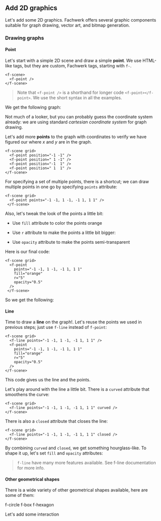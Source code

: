 ## Add 2D graphics

Let's add some 2D graphics. Fachwerk offers several graphic components suitable for graph drawing, vector art, and bitmap generation.

### Drawing graphs

#### Point

Let's start with a simple 2D scene and draw a simple **point**. We use HTML-like tags, but they are custom, Fachwerk tags, starting with `f-`.

```
<f-scene>
  <f-point />
</f-scene>
```

> Note that `<f-point />` is a shorthand for longer code `<f-point></f-point>`. We use the short syntax in all the examples.

We get the following graph:

<f-scene grid>
  <f-point />
</f-scene>


Not much of a looker, but you can probably guess the coordinate system already: we are using standard <var class="gray">cartesian coordinate system</var> for graph drawing. 

Let's add more **points** to the graph with coordinates to verify we have figured our where <var>x</var> and <var class="green">y</var> are in the graph.

```
<f-scene grid>
  <f-point position="-1 -1" />
  <f-point position=" 1 -1" />
  <f-point position="-1  1" />
  <f-point position=" 1  1" />
</f-scene>
```

For specifying a set of multiple points, there is a shortcut; we can draw multiple points in one go by specifying `points` attribute:


```
<f-scene grid>
  <f-point points="-1 -1, 1 -1, -1 1, 1 1" />
 </f-scene>
```

Also, let's tweak the look of the points a little bit:

* Use `fill` attribute to color the points orange

* Use `r` attribute to make the points a little bit bigger:

* Use `opacity` attribute to make the points semi-transparent

Here is our final code:

```
<f-scene grid>
  <f-point
    points="-1 -1, 1 -1, -1 1, 1 1"
    fill="orange"
    r="5"
    opacity="0.5"
  />
 </f-scene>
```

So we get the following:

<f-scene grid>
  <f-point
    points="-1 -1, 1 -1, -1 1, 1 1"
    fill="orange"
    r="5"
    opacity="0.5"
  />
</f-scene>

#### Line

Time to draw a **line** on the graph!. Let's reuse the points we used in previous steps; just use `f-line` instead of `f-point`:

```
<f-scene grid>
  <f-line points="-1 -1, 1 -1, -1 1, 1 1" />
  <f-point
    points="-1 -1, 1 -1, -1 1, 1 1"
    fill="orange"
    r="5"
    opacity="0.5"
  />
</f-scene>
```

This code gives us the line and the points.

<f-scene grid>
  <f-line points="-1 -1, 1 -1, -1 1, 1 1" />
  <f-point
    points="-1 -1, 1 -1, -1 1, 1 1"
    fill="orange"
    r="5"
    opacity="0.5"
  />
</f-scene>

Let's play around with the line a little bit. There is a `curved` attribute that smoothens the curve:

```
<f-scene grid>
  <f-line points="-1 -1, 1 -1, -1 1, 1 1" curved />
</f-scene>
```

<f-scene grid>
  <f-line points="-1 -1, 1 -1, -1 1, 1 1" curved />
</f-scene>

There is also a `closed` attribute that closes the line:

```
<f-scene grid>
  <f-line points="-1 -1, 1 -1, -1 1, 1 1" closed />
</f-scene>
```

<f-scene grid>
  <f-line points="-1 -1, 1 -1, -1 1, 1 1" closed />
</f-scene>


By combining `curved` and `closed`, we get something hourglass-like. To shape it up, let's set `fill` and `opacity` attributes:

<f-scene grid>
  <f-line
    points="-1 -1, 1 -1, -1 1, 1 1"
    curved
    closed
    fill="orange"
    opacity="0.5"
  />
</f-scene>

> `f-line` have many more features available. See <f-link to="/f-line">f-line documentation</f-link> for more info.

#### Other geometrical shapes

There is a wide variety of other geometrical shapes available, here are some of them:

<div class="grid">

<f-scene grid responsive>
  <f-circle />
  <f-text>f-circle</f-text>
</f-scene>

<f-scene grid responsive>
  <f-box r="2" />
  <f-text>f-box</f-text>
</f-scene>

<f-scene grid responsive>
  <f-hexagon />
  <f-text>f-hexagon</f-text>
</f-scene>

</div>

<f-link class="tertiary" to="/add-interaction">Let's add some interaction</f-link>